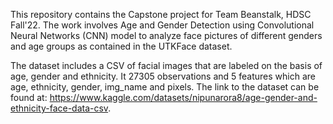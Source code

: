 This repository contains the Capstone project for Team Beanstalk, HDSC Fall'22. The work involves Age and Gender Detection using Convolutional Neural Networks (CNN) model to analyze face pictures of different genders and age groups as contained in the UTKFace dataset.

The dataset includes a CSV of facial images that are labeled on the basis of age, gender and ethnicity. It 27305 observations and 5 features which are age, ethnicity, gender, img_name and pixels. The link to the dataset can be found at:
https://www.kaggle.com/datasets/nipunarora8/age-gender-and-ethnicity-face-data-csv.